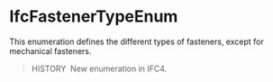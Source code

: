 IfcFastenerTypeEnum
===================

This enumeration defines the different types of fasteners, except for mechanical fasteners.

> HISTORY&nbsp; New enumeration in IFC4.
